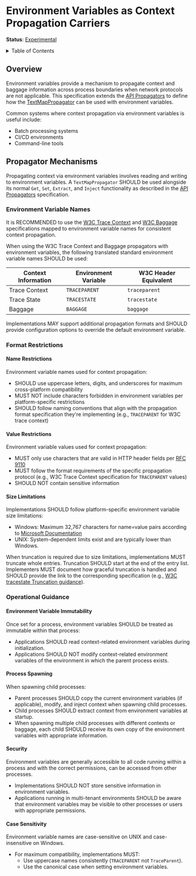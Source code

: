 # Environment Variables as Context Propagation Carriers

**Status**: [Experimental](../document-status.md)

<details>
<summary>Table of Contents</summary>

<!-- toc -->

- [Overview](#overview)
- [Propagator Mechanisms](#propagator-mechanisms)
  * [Environment Variable Names](#environment-variable-names)
  * [Format Restrictions](#format-restrictions)
    + [Name Restrictions](#name-restrictions)
    + [Value Restrictions](#value-restrictions)
    + [Size Limitations](#size-limitations)
  * [Operational Guidance](#operational-guidance)
    + [Environment Variable Immutability](#environment-variable-immutability)
    + [Process Spawning](#process-spawning)
    + [Security](#security)
    + [Case Sensitivity](#case-sensitivity)

<!-- tocstop -->

</details>

## Overview

Environment variables provide a mechanism to propagate context and baggage
information across process boundaries when network protocols are not
applicable. This specification extends the [API Propagators](../context/api-propagators.md)
to define how the
[TextMapPropagator](../context/api-propagators.md#textmap-propagator) can be
used with environment variables.

Common systems where context propagation via environment variables is useful
include:

- Batch processing systems
- CI/CD environments
- Command-line tools

## Propagator Mechanisms

Propagating context via environment variables involves reading and writing to
environment variables. A `TextMapPropagator` SHOULD be used alongside its
normal `Get`, `Set`, `Extract`, and `Inject` functionality as described in the [API
Propagators](../context/api-propagators.md) specification.

### Environment Variable Names

It is RECOMMENDED to use the [W3C Trace
Context](https://www.w3.org/TR/trace-context/) and [W3C
Baggage](https://www.w3.org/TR/baggage/) specifications mapped to environment
variable names for consistent context propagation.

When using the W3C Trace Context and Baggage propagators with environment
variables, the following translated standard environment variable names SHOULD
be used:

| Context Information | Environment Variable | W3C Header Equivalent |
|---------------------|----------------------|-----------------------|
| Trace Context       | `TRACEPARENT`        | `traceparent`         |
| Trace State         | `TRACESTATE`         | `tracestate`          |
| Baggage             | `BAGGAGE`            | `baggage`             |

Implementations MAY support additional propagation formats and SHOULD provide
configuration options to override the default environment variable.

### Format Restrictions

#### Name Restrictions

Environment variable names used for context propagation:

- SHOULD use uppercase letters, digits, and underscores for maximum
  cross-platform compatibility
- MUST NOT include characters forbidden in environment variables per
  platform-specific restrictions
- SHOULD follow naming conventions that align with the propagation format
  specification they're implementing (e.g., `TRACEPARENT` for W3C trace context)

#### Value Restrictions

Environment variable values used for context propagation:

- MUST only use characters that are valid in HTTP header fields per [RFC
  9110](https://tools.ietf.org/html/rfc9110)
- MUST follow the format requirements of the specific propagation protocol
  (e.g., W3C Trace Context specification for `TRACEPARENT` values)
- SHOULD NOT contain sensitive information

#### Size Limitations

Implementations SHOULD follow platform-specific environment variable size
limitations:

- Windows: Maximum 32,767 characters for name=value pairs according to
  [Microsoft Documentation](https://docs.microsoft.com/windows/win32/api/winbase/nf-winbase-setenvironmentvariable)
- UNIX: System-dependent limits exist and are typically lower than Windows.

When truncation is required due to size limitations, implementations MUST
truncate whole entries. Truncation SHOULD start at the end of the entry list.
Implementers MUST document how graceful truncation is handled and SHOULD
provide the link to the corresponding specification (e.g., [W3C tracestate
Truncation guidance][w3c-truncation]).

[w3c-truncation]: https://www.w3.org/TR/trace-context/#tracestate-limits

### Operational Guidance

#### Environment Variable Immutability

Once set for a process, environment variables SHOULD be treated as immutable
within that process:

- Applications SHOULD read context-related environment variables during
  initialization.
- Applications SHOULD NOT modify context-related environment variables of the
  environment in which the parent process exists.

#### Process Spawning

When spawning child processes:

- Parent processes SHOULD copy the current environment variables (if
  applicable), modify, and inject context when spawning child processes.
- Child processes SHOULD extract context from environment variables at startup.
- When spawning multiple child processes with different contexts or baggage,
  each child SHOULD receive its own copy of the environment variables with
  appropriate information.

#### Security

Environment variables are generally accessible to all code running within a
process and with the correct permissions, can be accessed from other processes.

- Implementations SHOULD NOT store sensitive information in environment
  variables.
- Applications running in multi-tenant environments SHOULD be aware that
  environment variables may be visible to other processes or users with
  appropriate permissions.

#### Case Sensitivity

Environment variable names are case-sensitive on UNIX and case-insensitive on
Windows.

- For maximum compatibility, implementations MUST:
  - Use uppercase names consistently (`TRACEPARENT` not `TraceParent`).
  - Use the canonical case when setting environment variables.
